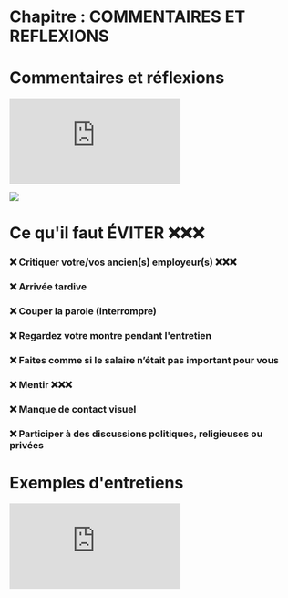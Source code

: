 # Chapitre : COMMENTAIRES ET REFLEXIONS


# Commentaires et réflexions

<iframe allowfullscreen="true" frameborder="0" src="https://www.youtube.com/embed/V2fpAiJ40uM"></iframe>

![](https://imgur.com/dcTxkaT.png)

# Ce qu'il faut ÉVITER ❌❌❌

### ❌ **Critiquer votre/vos ancien(s) employeur(s)** ❌❌❌

### ❌ Arrivée tardive

### ❌ Couper la parole (interrompre)

### ❌ Regardez votre montre pendant l'entretien

### ❌ Faites comme si le salaire n’était pas important pour vous

### ❌ **Mentir** ❌❌❌

### ❌ Manque de contact visuel

### ❌ Participer à des discussions politiques, religieuses ou privées

# Exemples d'entretiens

<iframe allowfullscreen="true" frameborder="0" src="https://www.youtube.com/embed/zJarEqqV3w0"></iframe>
